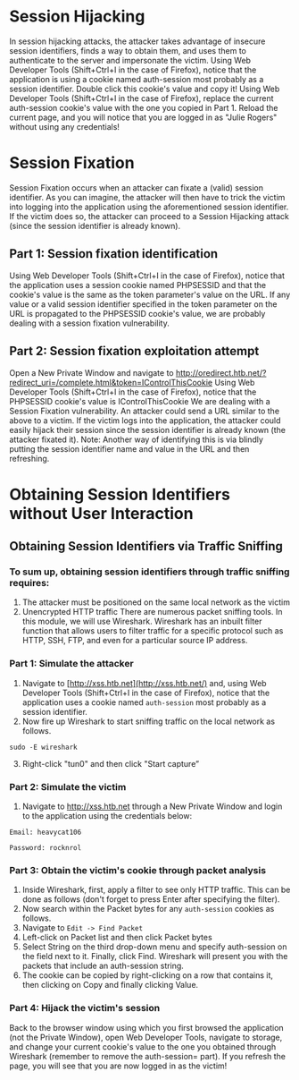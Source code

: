# Session Hijacking
In session hijacking attacks, the attacker takes advantage of insecure session identifiers, finds a way to obtain them, and uses them to authenticate to the server and impersonate the victim.
Using Web Developer Tools (Shift+Ctrl+I in the case of Firefox), notice that the application is using a cookie named auth-session most probably as a session identifier. Double click this cookie's value and copy it!
Using Web Developer Tools (Shift+Ctrl+I in the case of Firefox), replace the current auth-session cookie's value with the one you copied in Part 1. Reload the current page, and you will notice that you are logged in as "Julie Rogers" without using any credentials!
# Session Fixation
Session Fixation occurs when an attacker can fixate a (valid) session identifier. As you can imagine, the attacker will then have to trick the victim into logging into the application using the aforementioned session identifier. If the victim does so, the attacker can proceed to a Session Hijacking attack (since the session identifier is already known).
## Part 1: Session fixation identification
Using Web Developer Tools (Shift+Ctrl+I in the case of Firefox), notice that the application uses a session cookie named PHPSESSID and that the cookie's value is the same as the token parameter's value on the URL.
If any value or a valid session identifier specified in the token parameter on the URL is propagated to the PHPSESSID cookie's value, we are probably dealing with a session fixation vulnerability.
## Part 2: Session fixation exploitation attempt
Open a New Private Window and navigate to http://oredirect.htb.net/?redirect_uri=/complete.html&token=IControlThisCookie
Using Web Developer Tools (Shift+Ctrl+I in the case of Firefox), notice that the PHPSESSID cookie's value is IControlThisCookie
We are dealing with a Session Fixation vulnerability. An attacker could send a URL similar to the above to a victim. If the victim logs into the application, the attacker could easily hijack their session since the session identifier is already known (the attacker fixated it).
Note: Another way of identifying this is via blindly putting the session identifier name and value in the URL and then refreshing.
# Obtaining Session Identifiers without User Interaction
## Obtaining Session Identifiers via Traffic Sniffing
### To sum up, obtaining session identifiers through traffic sniffing requires:
1. The attacker must be positioned on the same local network as the victim
2. Unencrypted HTTP traffic
There are numerous packet sniffing tools. In this module, we will use Wireshark. Wireshark has an inbuilt filter function that allows users to filter traffic for a specific protocol such as HTTP, SSH, FTP, and even for a particular source IP address.
### Part 1: Simulate the attacker
1. Navigate to [http://xss.htb.net](http://xss.htb.net/) and, using Web Developer Tools (Shift+Ctrl+I in the case of Firefox), notice that the application uses a cookie named `auth-session` most probably as a session identifier.
2. Now fire up Wireshark to start sniffing traffic on the local network as follows.
```
sudo -E wireshark
```
3. Right-click "tun0" and then click "Start capture”
### Part 2: Simulate the victim
1. Navigate to http://xss.htb.net through a New Private Window and login to the application using the credentials below:
```
Email: heavycat106
```
```
Password: rocknrol
```
### Part 3: Obtain the victim's cookie through packet analysis
1. Inside Wireshark, first, apply a filter to see only HTTP traffic. This can be done as follows (don't forget to press Enter after specifying the filter).
2. Now search within the Packet bytes for any `auth-session` cookies as follows.
3. Navigate to `Edit -> Find Packet`
4. Left-click on Packet list and then click Packet bytes
5. Select String on the third drop-down menu and specify auth-session on the field next to it. Finally, click Find. Wireshark will present you with the packets that include an auth-session string.
6. The cookie can be copied by right-clicking on a row that contains it, then clicking on Copy and finally clicking Value. 
### Part 4: Hijack the victim's session
Back to the browser window using which you first browsed the application (not the Private Window), open Web Developer Tools, navigate to storage, and change your current cookie's value to the one you obtained through Wireshark (remember to remove the auth-session= part).
If you refresh the page, you will see that you are now logged in as the victim!